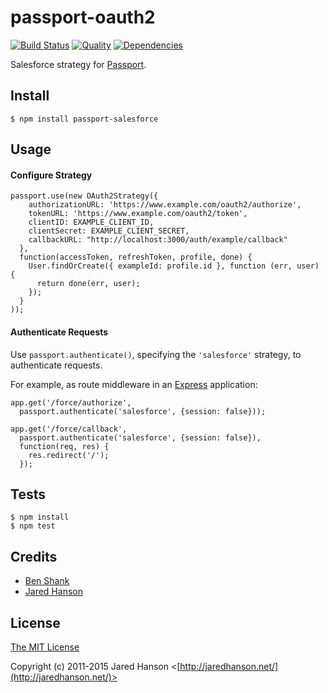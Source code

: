 # passport-oauth2
[![Build Status](https://travis-ci.org/pristineio/passport-salesforce.svg)](https://travis-ci.org/pristineio/passport-salesforce)
[![Quality](https://codeclimate.com/github/pristineio/passport-salesforce/badges/gpa.svg)](https://codeclimate.com/github/pristineio/passport-salesforce)
[![Dependencies](https://david-dm.org/jaredhanson/passport-oauth2.svg)](https://david-dm.org/jaredhanson/passport-oauth2)


Salesforce strategy for [Passport](http://passportjs.org/).

## Install

    $ npm install passport-salesforce

## Usage

#### Configure Strategy

    passport.use(new OAuth2Strategy({
        authorizationURL: 'https://www.example.com/oauth2/authorize',
        tokenURL: 'https://www.example.com/oauth2/token',
        clientID: EXAMPLE_CLIENT_ID,
        clientSecret: EXAMPLE_CLIENT_SECRET,
        callbackURL: "http://localhost:3000/auth/example/callback"
      },
      function(accessToken, refreshToken, profile, done) {
        User.findOrCreate({ exampleId: profile.id }, function (err, user) {
          return done(err, user);
        });
      }
    ));

#### Authenticate Requests

Use `passport.authenticate()`, specifying the `'salesforce'` strategy, to
authenticate requests.

For example, as route middleware in an [Express](http://expressjs.com/)
application:

    app.get('/force/authorize',
      passport.authenticate('salesforce', {session: false}));

    app.get('/force/callback',
      passport.authenticate('salesforce', {session: false}),
      function(req, res) {
        res.redirect('/');
      });

## Tests

    $ npm install
    $ npm test

## Credits

  - [Ben Shank](http://github.com/shanksauce)
  - [Jared Hanson](http://github.com/jaredhanson)

## License

[The MIT License](http://opensource.org/licenses/MIT)

Copyright (c) 2011-2015 Jared Hanson <[http://jaredhanson.net/](http://jaredhanson.net/)>
